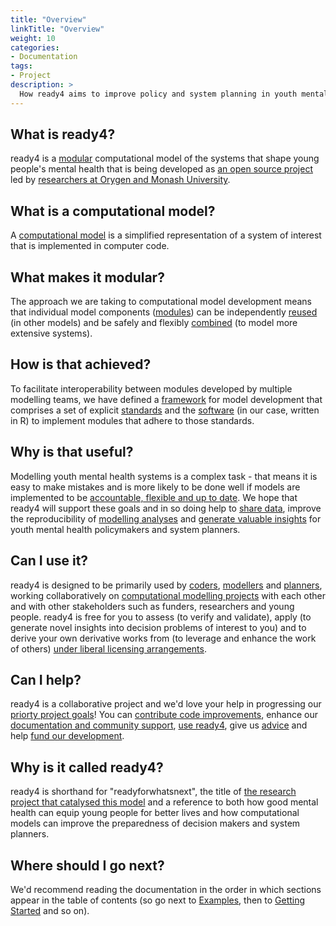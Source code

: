 ```yaml
---
title: "Overview"
linkTitle: "Overview"
weight: 10
categories:
- Documentation
tags:
- Project
description: >
  How ready4 aims to improve policy and system planning in youth mental health.
---
```


## What is ready4?
ready4 is a [modular](/docs/getting-started/concepts/module/) computational model of the systems that shape young people's mental health that is being developed as [an open source project](/docs/getting-started/software/terms/licenses/) led by [researchers at Orygen and Monash University](/about/). 

## What is a computational model?
A [computational model](/docs/getting-started/concepts/model) is a simplified representation of a system of interest that is implemented in computer code.

## What makes it modular?
The approach we are taking to computational model development means that individual model components ([modules](/docs/framework/implementation/modularity/)) can be independently [reused](/docs/model/using-modules/) (in other models) and be safely and flexibly [combined](/docs/framework/implementation/paradigm//#modular-computational-models) (to model more extensive systems).

## How is that achieved?
To facilitate interoperability between modules developed by multiple modelling teams, we have defined a [framework](/docs/framework/) for model development that comprises a set of explicit [standards](/docs/framework/standards) and the [software](/docs/getting-started/software) (in our case, written in R) to implement modules that adhere to those standards.

## Why is that useful?
Modelling youth mental health systems is a complex task - that means it is easy to make mistakes and is more likely to be done well if models are implemented to be [accountable, flexible and up to date](/docs/getting-started/motivation/). We hope that ready4 will support these goals and in so doing help to [share data](/docs/datasets), improve the reproducibility of [modelling analyses](/docs/analyses) and [generate valuable insights](/docs/examples) for youth mental health policymakers and system planners.

## Can I use it?
ready4 is designed to be primarily used by [coders](/docs/getting-started/users/coder), [modellers](/docs/getting-started/users/modeller) and [planners](/docs/getting-started/users/planner), working collaboratively on [computational modelling projects](/docs/getting-started/concepts/project/) with each other and with other stakeholders such as funders, researchers and young people. ready4 is free for you to assess (to verify and validate), apply (to generate novel insights into decision problems of interest to you) and to derive your own derivative works from (to leverage and enhance the work of others) [under liberal licensing arrangements](/docs/getting-started/software/terms/).

## Can I help?
ready4 is a collaborative project and we'd love your help in progressing our [priorty project goals](/docs/contribution-guidelines/priorities/)! You can [contribute code improvements](/docs/contribution-guidelines/contribution-types/code/), enhance our [documentation and community support](/docs/contribution-guidelines/contribution-types/community/), [use ready4](/docs/contribution-guidelines/contribution-types/use/), give us [advice](/docs/contribution-guidelines/contribution-types/advisory/) and help [fund our development](/docs/contribution-guidelines/contribution-types/funding/).

## Why is it called ready4?
ready4 is shorthand for "readyforwhatsnext", the title of [the research project that catalysed this model](/about/) and a reference to both how good mental health can equip young people for better lives and how computational models can improve the preparedness of decision makers and system planners.

## Where should I go next?
We'd recommend reading the documentation in the order in which sections appear in the table of contents (so go next to [Examples](/docs/examples/), then to [Getting Started](/docs/getting-started/) and so on). 


